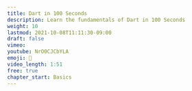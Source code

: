 ```yaml
---
title: Dart in 100 Seconds
description: Learn the fundamentals of Dart in 100 Seconds
weight: 10
lastmod: 2021-10-08T11:11:30-09:00
draft: false
vimeo: 
youtube: NrO0CJCbYLA
emoji: 🎯
video_length: 1:51
free: true
chapter_start: Basics
---
```


